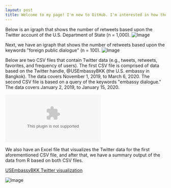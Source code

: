 ```yaml
---
layout: post
title: Welcome to my page! I'm new to GitHub. I'm interested in how the U.S. engages with foreign publics. 
---
```

Below is an igraph that shows the number of retweets based upon the Twitter account of the U.S. Department of State (n = 1,000).
![Image](https://raw.githubusercontent.com/MarcusMMS/marcusmms.github.io/master/_posts/State%20Department%20igraph.png)

Next, we have an igraph that shows the number of retweets based upon the keywords "foreign public dialogue" (n = 100).
![Image](https://raw.githubusercontent.com/MarcusMMS/marcusmms.github.io/master/Keyword%20-%20Foreign%20Public%20Dialogue.png)

Below are two CSV files that contain Twitter data (e.g., tweets, retweets, favorites, and frequency of users). The first CSV file is comprised of data based on the Twitter handle, @USEmbassyBKK (the U.S. embassy in Bangkok). The data covers November 1, 2019, to March 6, 2020. The second CSV file is based on a query of the keywords "embassy dialogue." The data covers January 2, 2019, to January 15, 2020.

![Data by username](https://github.com/MarcusMMS/marcusmms.github.io/blob/master/Username%20-%20USEmbassyBKK.csv)



We also have an Excel file that visualizes the Twitter data for the first aforementioned CSV file, and after that, we have a summary output of the data from R based on both CSV files.

[USEmbassyBKK Twitter visualization](https://github.com/MarcusMMS/marcusmms.github.io/blob/master/_posts/Visualize%202.xlsx)

![Image](https://raw.githubusercontent.com/MarcusMMS/marcusmms.github.io/master/_posts/GetOldTweets%20Summary.png)








